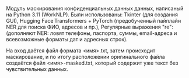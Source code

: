 Модуль маскирования конфиденциальных данных данных, написаный на Python 3.11 (WorkNLP). Были использованы:
  Tkinter (для создания GUI),
  Hugging Face Transformers + PyTorch (предобученный пайплайн NER для поиска ФИО, адресов и пр.),
  Регулярные выражения "re": (дополняют NER: ловят телефоны, паспорта, суммы, email-адреса и всевозможные форматы дат и адресных строк).

На вход даётся файл формата <имя>.txt, затем происходит маскирование, и по итогу расположении оригинального файла создаётся файл <имя>-masked.txt, который содержит уже текст без чувствительных данных.
